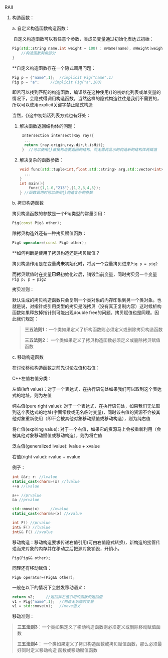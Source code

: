 RAII

1. 构造函数：

   a. 自定义构造函数构造函数：

   ​	自定义构造函数可以有任意个参数，类成员变量通过初始化表达式初始：

   ```c++
   Pig(std::string name,int weight = 100) : mName(name), mWeight(weight) {
       //构造函数剩余部分
   }
   ```

   **自定义构造函数存在一个隐式调用问题：

   ```c++
   Pig p = {"name",1};  //implicit Pig("name",1)
   Pig p = "a";		//implicit Pig("a",100)
   ```

   即若可以找到匹配的构造函数，编译器在这种使用{}的初始化列表或单变量的情况下，会隐式得调用构造函数。当然这样的隐式构造往往是我们不需要的，所以可以使用explicit关键字禁止隐式构造

   当然，{}这中初始话列表方式也有好处：

   1. 解决函数返回结构体的问题：

      ```c++
       Intersection intersect(Ray ray){
       	...
       	return {ray.origin,ray.dir,t,isHit};
       }  //可以使用{}直接构造要返回的结构，而无需再显示的构造新的结构体再赋值
      ```

   2. 解决复杂的函数参数：

      ```c++
      void func(std::tuple<int,float,std::string> arg,std::vector<int> arr){
      	...
      }
      int main(){
          func({1,1.0,"213"},{1,2,3,4,5});
      } //函数调用时可以使用{}构造复杂的参数
      ```

   

   b. 拷贝构造函数

   拷贝构造函数的参数是一个Pig类型的常量引用：
   ```c++
   Pig(const Pig& other);
   ```
   
   除拷贝构造外还有一种拷贝赋值函数：
   
   ```c++
   Pig& operator=(const Pig& other);
   ```
   
   **如何判断是使用了拷贝构造还是拷贝赋值？
   
   拷贝构造作用是在变量**尚未**初始化时，将另一个变量拷贝进来`Pig p = pig2`
   
   而拷贝赋值时在变量**已经**初始化过后，销毁当前变量，同时拷贝另一个变量`Pig p; p = pig2`
   
   拷贝准则：
   
   默认生成的拷贝构造函数只会复制一个类对象的内存印象到另一个类对象。也就是说，对指针或引用类型的拷贝是浅拷贝（没有真正复制内容）这时候析构函数如果释放掉指针则可能出现double free的问题。拷贝赋值也是同理。因此我们规定：
   
   > **三五法则1**：一个类如果定义了析构函数则必须定义或删除拷贝构造函数
   >
   > **三五法则2**： 一个类如果定义了拷贝构造函数必须定义或删除拷贝赋值函数
   
   
   
   c. 移动构造函数
   
   
   
   在讨论移动构造函数之前先讨论左值和右值：
   
   C++左值右值分类：
   
   左值(left value)：对于一个表达式，在执行语句处如果我们可以取到这个表达式的地址，则为左值
   
   纯右值(pure right value): 对于一个表达式，在执行语句处，如果我们无法取到这个表达式的地址(字面常数或无名临时变量)，同时该右值的资源不会被其他对象重新使用（即不会被其他对象移动赋值或移动构造），则为纯右值
   
   将亡值(expiring value): 对于一个右值，如果它的资源马上会被重新利用（会被其他对象移动赋值或移动构造），则为将亡值
   
   泛左值(generalized lvalue): lvalue + xvalue
   
   右值(right value): rvalue + xvalue
   
   例子：
   
   ```c++
   int &&r; r: //lvalue
   static_cast<char&>(x) //lvalue
   ++a //lvalue
   
   a++ //prvalue
   &a //prvalue
   
   std::move(x)     //xvalue
   static_cast<char&&>(x) //xvalue
   
   int F() //prvalue
   int& F() //lvalue
   int&& F() //xvalue
   ```
   
   
   
   移动构造：移动构造要求传递右值引用(可由右值隐式转换)，新构造的接管传递而来对象的内存并在移动之后把源对象销毁，开销小。
   
   ```
   Pig(Pig&& other);
   ```
   
   同理还有移动赋值：
   
   ```
   Pig& operator=(Pig&& other);
   ```
   
   一般在以下的情况下会触发移动语义：
   
   ```c++
   return v2;     //返回非左值引用的函数的返回值
   v1 = Pig{"name",1};  //构造无名临时变量
   v1 = std::move(v);	//move语义
   ```
   
   移动准则：

>**三五法则3**：一个类如果定义了移动构造函数则必须定义或删除移动赋值函数
>
>**三五法则4**： 一个类如果定义了拷贝构造函数或拷贝赋值函数，那么必须最好同时定义移动构造			函数或移动赋值函数